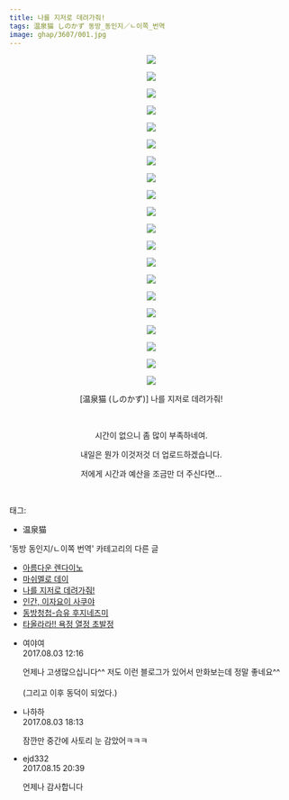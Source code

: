 ```yaml
---
title: 나를 지저로 데려가줘!
tags: 温泉猫 しのかず 동방_동인지／ㄴ이쪽_번역
image: ghap/3607/001.jpg
---
```

<div class="article">
<p style="text-align: center; clear: none; float: none;"><img src="{{ site.nasurl }}/ghap/3607/001.jpg"/></p>
<p style="text-align: center; clear: none; float: none;"><img src="{{ site.nasurl }}/ghap/3607/002.jpg"/></p>
<p style="text-align: center; clear: none; float: none;"><img src="{{ site.nasurl }}/ghap/3607/003.jpg"/></p>
<p style="text-align: center; clear: none; float: none;"><img src="{{ site.nasurl }}/ghap/3607/004.jpg"/></p>
<p style="text-align: center; clear: none; float: none;"><img src="{{ site.nasurl }}/ghap/3607/005.jpg"/></p>
<p style="text-align: center; clear: none; float: none;"><img src="{{ site.nasurl }}/ghap/3607/006.jpg"/></p>
<p style="text-align: center; clear: none; float: none;"><img src="{{ site.nasurl }}/ghap/3607/007.jpg"/></p>
<p style="text-align: center; clear: none; float: none;"><img src="{{ site.nasurl }}/ghap/3607/008.jpg"/></p>
<p style="text-align: center; clear: none; float: none;"><img src="{{ site.nasurl }}/ghap/3607/009.jpg"/></p>
<p style="text-align: center; clear: none; float: none;"><img src="{{ site.nasurl }}/ghap/3607/010.jpg"/></p>
<p style="text-align: center; clear: none; float: none;"><img src="{{ site.nasurl }}/ghap/3607/011.jpg"/></p>
<p style="text-align: center; clear: none; float: none;"><img src="{{ site.nasurl }}/ghap/3607/012.jpg"/></p>
<p style="text-align: center; clear: none; float: none;"><img src="{{ site.nasurl }}/ghap/3607/013.jpg"/></p>
<p style="text-align: center; clear: none; float: none;"><img src="{{ site.nasurl }}/ghap/3607/014.jpg"/></p>
<p style="text-align: center; clear: none; float: none;"><img src="{{ site.nasurl }}/ghap/3607/015.jpg"/></p>
<p style="text-align: center; clear: none; float: none;"><img src="{{ site.nasurl }}/ghap/3607/016.jpg"/></p>
<p style="text-align: center; clear: none; float: none;"><img src="{{ site.nasurl }}/ghap/3607/017.jpg"/></p>
<p style="text-align: center; clear: none; float: none;"><img src="{{ site.nasurl }}/ghap/3607/018.jpg"/></p>
<p style="text-align: center; clear: none; float: none;"><img src="{{ site.nasurl }}/ghap/3607/019.jpg"/></p>
<p style="text-align: center; clear: none; float: none;"><img src="{{ site.nasurl }}/ghap/3607/020.jpg"/></p>
<p style="text-align: center; clear: none; float: none;">[温泉猫 (しのかず)] 나를 지저로 데려가줘!</p>
<p style="text-align: center; clear: none; float: none;"><br/></p>
<p style="text-align: center; clear: none; float: none;">시간이 없으니 좀 많이 부족하네여.</p>
<p style="text-align: center; clear: none; float: none;">내일은 뭔가 이것저것 더 업로드하겠습니다.</p>
<p style="text-align: center; clear: none; float: none;">저에게 시간과 예산을 조금만 더 주신다면...</p>
<p><br/></p>
</div><div class="tagTrail">
<p>태그: </p>
<ul>
<li>温泉猫</li>
</ul>
</div><div class="another">
<p>'동방 동인지/ㄴ이쪽 번역' 카테고리의 다른 글</p>
<ul>
<li><a href="/2017-08-08-ghap_3625">아름다운 렌다이노</a></li>
<li><a href="/2017-08-06-ghap_3623">마쉬멜로 데이</a></li>
<li><a href="/2017-08-02-ghap_3607">나를 지저로 데려가줘!</a></li>
<li><a href="/2017-07-30-ghap_3605">인간, 이자요이 사쿠야</a></li>
<li><a href="/2017-07-28-ghap_3603">동방청첩-습유 후지네즈미</a></li>
<li><a href="/2017-07-27-ghap_3602">타올라라!! 욕정 열정 초발정</a></li>
</ul>
</div><div class="cb_module cb_fluid">
<div class="cb_wrt cb_profile">
<div class="comment">
<ul>
<li class="cb_thumb_off" id="comment15050940">
<div class="cb_comment_area">
<div class="cb_info_area">
<div class="cb_section">
<span class="cb_nick_name">여야여</span>
</div>
<div class="cb_section">
<span class="cb_date">2017.08.03 12:16 </span>
</div>
</div>
<div class="cb_dsc_comment">
<p class="cb_dsc">
											언제나 고생많으십니다^^ 저도 이런 블로그가 있어서 만화보는데 정말 좋네요^^<br/>
<br/>
(그리고 이후 동덕이 되었다.)
										</p>
</div>
</div></li>
<li class="cb_thumb_off" id="comment15051154">
<div class="cb_comment_area">
<div class="cb_info_area">
<div class="cb_section">
<span class="cb_nick_name">나하하</span>
</div>
<div class="cb_section">
<span class="cb_date">2017.08.03 18:13 </span>
</div>
</div>
<div class="cb_dsc_comment">
<p class="cb_dsc">
											잠깐만 중간에 사토리 눈 감았어ㅋㅋㅋ
										</p>
</div>
</div></li>
<li class="cb_thumb_off" id="comment15060356">
<div class="cb_comment_area">
<div class="cb_info_area">
<div class="cb_section">
<span class="cb_nick_name">ejd332</span>
</div>
<div class="cb_section">
<span class="cb_date">2017.08.15 20:39 </span>
</div>
</div>
<div class="cb_dsc_comment">
<p class="cb_dsc">
											언제나 감사합니다
										</p>
</div>
</div></li>
</ul>
</div>
</div><!-- commentList close -->
</div>